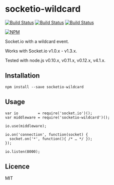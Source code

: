 socketio-wildcard
=================

[![Build Status](https://img.shields.io/travis/hden/socketio-wildcard.svg)](https://travis-ci.org/hden/socketio-wildcard)
[![Build Status](https://img.shields.io/david/hden/socketio-wildcard.png)](https://david-dm.org/hden/socketio-wildcard)
[![Build Status](https://img.shields.io/david/dev/hden/socketio-wildcard.png)](https://david-dm.org/hden/socketio-wildcard#info=devDependencies)

[![NPM](https://nodei.co/npm-dl/socketio-wildcard.png?height=3)](https://nodei.co/npm/socketio-wildcard/)

Socket.io with a wildcard event.

Works with Socket.io v1.0.x - v1.3.x.

Tested with node.js v0.10.x, v0.11.x, v0.12.x, v4.1.x.

Installation
------------

    npm install --save socketio-wildcard


Usage
-----

    var io         = require('socket.io')();
    var middleware = require('socketio-wildcard')();

    io.use(middleware);

    io.on('connection', function(socket) {
      socket.on('*', function(){ /* … */ });
    });

    io.listen(8000);

Licence
-------
MIT
